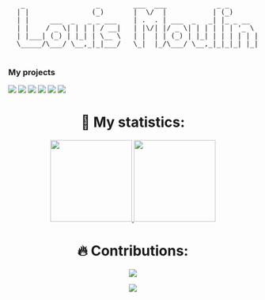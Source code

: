 <pre>
   _                 _        ___  ___            _ _       
  | |               (_)       |  \/  |           | (_)      
  | |     ___  _   _ _ ___    | .  . | ___  _   _| |_ _ __  
  | |    / _ \| | | | / __|   | |\/| |/ _ \| | | | | | '_ \ 
  | |___| (_) | |_| | \__ \   | |  | | (_) | |_| | | | | | |
  \_____/\___/ \__,_|_|___/   \_|  |_/\___/ \__,_|_|_|_| |_|  ( ͡° ͜ʖ ͡°)
                                                                                                                                  
</pre>

### My projects
[![](https://img.shields.io/badge/-🌍%20Odyssey-000)](https://github.com/MoulinLouis/ODYSSEY)
[![](https://img.shields.io/badge/-🐲%20pwa%20slides-000)](https://github.com/MoulinLouis/pwa-slides)
[![](https://img.shields.io/badge/-💻%20cryptodex%20cli-000)](https://github.com/MoulinLouis/cryptodex)
[![](https://img.shields.io/badge/-🎮%20ubapbap-000)](https://github.com/MoulinLouis/ubapbap)
[![](https://img.shields.io/badge/-🚫%20easy%20twitch%20adblocker-000)](https://github.com/MoulinLouis/Easy-TwitchAdBlocker)
[![](https://img.shields.io/badge/-🐲%20pwa%20slides-000)](https://github.com/MoulinLouis/pwa-slides)

<h1 align="center"> 🤯 My statistics: </h1>

<p align="center">
  <a href="https://github.com/MoulinLouis">
    <img src="https://github-readme-stats.vercel.app/api?username=MoulinLouis&show_icons=true&text_color=000&icon_color=000&bg_color=0,F5F7FA,B8C6DB&theme=graywhite" height="165">
  </a>
  <a href="https://github.com/MoulinLouis">
    <img src="https://github-readme-stats.vercel.app/api/top-langs/?username=MoulinLouis&layout=compact&text_color=000&icon_color=fff&bg_color=0,B8C6DB,F5F7FA&theme=graywhite"  height="165">
  </a>
</p>
<h1 align="center"> 🔥 Contributions: </h1>
<p align="center">
  <a href="https://github.com/MoulinLouis">
    <img src="http://github-readme-streak-stats.herokuapp.com?user=MoulinLouis&theme=react&background=0d1117&border=666">
  </a>
</p>

<div align="center">
  <a href="https://github.com/MoulinLouis">
    <img src="https://shields-io-visitor-counter.herokuapp.com/badge?page=MoulinLouis.MoulinLouis&style=for-the-badge">
  <a>
</div>
